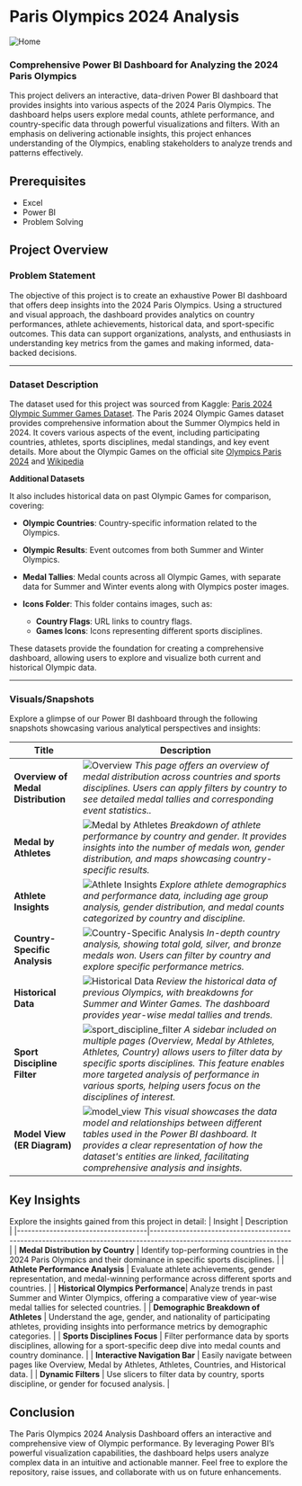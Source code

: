 # Paris Olympics 2024 Analysis 
![Home](assets/Slides/Home.png)
### Comprehensive Power BI Dashboard for Analyzing the 2024 Paris Olympics
This project delivers an interactive, data-driven Power BI dashboard that provides insights into various aspects of the 2024 Paris Olympics. The dashboard helps users explore medal counts, athlete performance, and country-specific data through powerful visualizations and filters. With an emphasis on delivering actionable insights, this project enhances understanding of the Olympics, enabling stakeholders to analyze trends and patterns effectively.

## Prerequisites
- Excel
- Power BI
- Problem Solving


## Project Overview
### Problem Statement

The objective of this project is to create an exhaustive Power BI dashboard that offers deep insights into the 2024 Paris Olympics. Using a structured and visual approach, the dashboard provides analytics on country performances, athlete achievements, historical data, and sport-specific outcomes. This data can support organizations, analysts, and enthusiasts in understanding key metrics from the games and making informed, data-backed decisions.

---

### Dataset Description
The dataset used for this project was sourced from Kaggle: [Paris 2024 Olympic Summer Games Dataset](https://www.kaggle.com/datasets/piterfm/paris-2024-olympic-summer-games/data). The Paris 2024 Olympic Games dataset provides comprehensive information about the Summer Olympics held in 2024. It covers various aspects of the event, including participating countries, athletes, sports disciplines, medal standings, and key event details. More about the Olympic Games on the official site [Olympics Paris 2024](https://olympics.com/en/paris-2024) and [Wikipedia](https://en.wikipedia.org/wiki/2024_Summer_Olympics)

**Additional Datasets**

It also includes historical data on past Olympic Games for comparison, covering:
- **Olympic Countries**: Country-specific information related to the Olympics.
- **Olympic Results**: Event outcomes from both Summer and Winter Olympics.
- **Medal Tallies**: Medal counts across all Olympic Games, with separate data for Summer and Winter events along with Olympics poster images.

- **Icons Folder**: This folder contains images, such as:
  - **Country Flags**: URL links to country flags.
  - **Games Icons**: Icons representing different sports disciplines.
  
These datasets provide the foundation for creating a comprehensive dashboard, allowing users to explore and visualize both current and historical Olympic data.

---

### Visuals/Snapshots

Explore a glimpse of our Power BI dashboard through the following snapshots showcasing various analytical perspectives and insights:

| Title | Description |
| --- | --- |
| **Overview of Medal Distribution** |  ![Overview](assets/Slides/Overview.png) *This page offers an overview of medal distribution across countries and sports disciplines. Users can apply filters by country to see detailed medal tallies and corresponding event statistics..*|
| **Medal by Athletes** | ![Medal by Athletes](https://github.com/Adityathere/Paris-Olympics-2024-Analysis/blob/main/assets/Slides/Medal%20by%20Athletes.png)  *Breakdown of athlete performance by country and gender. It provides insights into the number of medals won, gender distribution, and maps showcasing country-specific results.*|
| **Athlete Insights** | ![Athlete Insights](assets/Slides/Athletes.png) *Explore athlete demographics and performance data, including age group analysis, gender distribution, and medal counts categorized by country and discipline.* |
| **Country-Specific Analysis** | ![Country-Specific Analysis](assets/Slides/Country.png)  *In-depth country analysis, showing total gold, silver, and bronze medals won. Users can filter by country and explore specific performance metrics.*|
| **Historical Data** | ![Historical Data](assets/Slides/Historical.png) *Review the historical data of previous Olympics, with breakdowns for Summer and Winter Games. The dashboard provides year-wise medal tallies and trends.*|
| **Sport Discipline Filter** | ![sport_discipline_filter](assets/Slides/Sidebar.png) *A sidebar included on multiple pages (Overview, Medal by Athletes, Athletes, Country) allows users to filter data by specific sports disciplines. This feature enables more targeted analysis of performance in various sports, helping users focus on the disciplines of interest.* |
| **Model View (ER Diagram)** | ![model_view](https://github.com/Adityathere/Paris-Olympics-2024-Analysis/blob/main/assets/Slides/ER%20Diagram.png) *This visual showcases the data model and relationships between different tables used in the Power BI dashboard. It provides a clear representation of how the dataset's entities are linked, facilitating comprehensive analysis and insights.* |



## Key Insights
Explore the insights gained from this project in detail:
| Insight                            | Description                                                                                                         |
|------------------------------------|---------------------------------------------------------------------------------------------------------------------|
| **Medal Distribution by Country**  | Identify top-performing countries in the 2024 Paris Olympics and their dominance in specific sports disciplines.      |
| **Athlete Performance Analysis**   | Evaluate athlete achievements, gender representation, and medal-winning performance across different sports and countries. |
| **Historical Olympics Performance**| Analyze trends in past Summer and Winter Olympics, offering a comparative view of year-wise medal tallies for selected countries. |
| **Demographic Breakdown of Athletes** | Understand the age, gender, and nationality of participating athletes, providing insights into performance metrics by demographic categories. |
| **Sports Disciplines Focus**       | Filter performance data by sports disciplines, allowing for a sport-specific deep dive into medal counts and country dominance. |
| **Interactive Navigation Bar**     | Easily navigate between pages like Overview, Medal by Athletes, Athletes, Countries, and Historical data.           |
| **Dynamic Filters**                | Use slicers to filter data by country, sports discipline, or gender for focused analysis.                           |



## Conclusion

The Paris Olympics 2024 Analysis Dashboard offers an interactive and comprehensive view of Olympic performance. By leveraging Power BI’s powerful visualization capabilities, the dashboard helps users analyze complex data in an intuitive and actionable manner. Feel free to explore the repository, raise issues, and collaborate with us on future enhancements.

